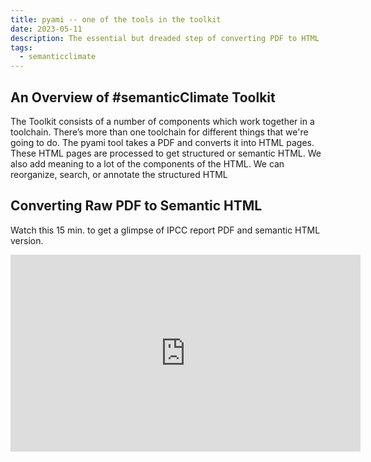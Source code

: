```yaml
---
title: pyami -- one of the tools in the toolkit
date: 2023-05-11
description: The essential but dreaded step of converting PDF to HTML
tags:
  - semanticclimate
---
```

## An Overview of #semanticClimate Toolkit
The Toolkit consists of a number of components which work together in a toolchain. There’s more than one toolchain for different things that we're going to do. The pyami tool takes a PDF and converts it into HTML pages. These HTML pages are processed to get structured or semantic HTML. We also add meaning to a lot of the components of the HTML. We can reorganize, search, or  annotate the structured HTML

## Converting Raw PDF to Semantic HTML
Watch this 15 min. to get a glimpse of IPCC report PDF and semantic HTML version. 
<iframe width="560" height="315" src="https://www.youtube.com/embed/5agFbOBJ_RI" title="YouTube video player" frameborder="0" allow="accelerometer; autoplay; clipboard-write; encrypted-media; gyroscope; picture-in-picture; web-share" allowfullscreen></iframe>
